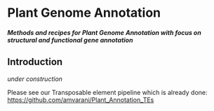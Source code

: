 # Plant Genome Annotation
#### _Methods and recipes for Plant Genome Annotation with focus on structural and functional gene annotation_

## Introduction
*under construction*

Please see our Transposable element pipeline which is already done:
https://github.com/amvarani/Plant_Annotation_TEs
